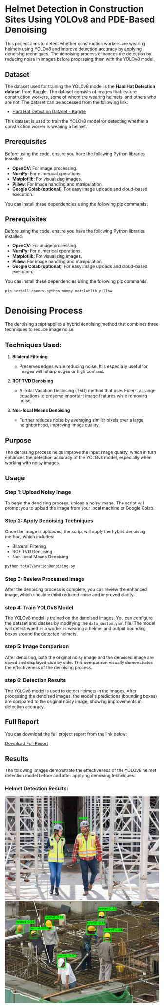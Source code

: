 # Helmet Detection in Construction Sites Using YOLOv8 and PDE-Based Denoising

This project aims to detect whether construction workers are wearing helmets using YOLOv8 and improve detection accuracy by applying denoising techniques. The denoising process enhances the detection by reducing noise in images before processing them with the YOLOv8 model.

## Dataset

The dataset used for training the YOLOv8 model is the **Hard Hat Detection dataset** from Kaggle. The dataset consists of images that feature construction workers, some of whom are wearing helmets, and others who are not. The dataset can be accessed from the following link:

- [Hard Hat Detection Dataset - Kaggle](https://www.kaggle.com/datasets/andrewmvd/hard-hat-detection)

This dataset is used to train the YOLOv8 model for detecting whether a construction worker is wearing a helmet.


## Prerequisites

Before using the code, ensure you have the following Python libraries installed:

- **OpenCV**: For image processing.
- **NumPy**: For numerical operations.
- **Matplotlib**: For visualizing images.
- **Pillow**: For image handling and manipulation.
- **Google Colab (optional)**: For easy image uploads and cloud-based execution.

You can install these dependencies using the following pip commands:

## Prerequisites

Before using the code, ensure you have the following Python libraries installed:

- **OpenCV**: For image processing.
- **NumPy**: For numerical operations.
- **Matplotlib**: For visualizing images.
- **Pillow**: For image handling and manipulation.
- **Google Colab (optional)**: For easy image uploads and cloud-based execution.

You can install these dependencies using the following pip commands:

```bash
pip install opencv-python numpy matplotlib pillow
```

# Denoising Process

The denoising script applies a hybrid denoising method that combines three techniques to reduce image noise:

## Techniques Used:

1. **Bilateral Filtering**  
   - Preserves edges while reducing noise. It is especially useful for images with sharp edges or high contrast.

2. **ROF TVD Denoising**  
   - A Total Variation Denoising (TVD) method that uses Euler-Lagrange equations to preserve important image features while removing noise.

3. **Non-local Means Denoising**  
   - Further reduces noise by averaging similar pixels over a large neighborhood, improving image quality.

## Purpose

The denoising process helps improve the input image quality, which in turn enhances the detection accuracy of the YOLOv8 model, especially when working with noisy images.

## Usage

### Step 1: Upload Noisy Image
To begin the denoising process, upload a noisy image. The script will prompt you to upload the image from your local machine or Google Colab.

### Step 2: Apply Denoising Techniques
Once the image is uploaded, the script will apply the hybrid denoising method, which includes:
- Bilateral Filtering
- ROF TVD Denoising
- Non-local Means Denoising

```bash
python totalVarationDenoising.py
```

### Step 3: Review Processed Image
After the denoising process is complete, you can review the enhanced image, which should exhibit reduced noise and improved clarity.

### step 4: Train YOLOv8 Model
The YOLOv8 model is trained on the denoised images. You can configure the dataset and classes by modifying the `data_custom.yaml` file. The model will detect whether a worker is wearing a helmet and output bounding boxes around the detected helmets.

### step 5: Image Comparison
After denoising, both the original noisy image and the denoised image are saved and displayed side by side. This comparison visually demonstrates the effectiveness of the denoising process.

### step 6: Detection Results
The YOLOv8 model is used to detect helmets in the images. After processing the denoised images, the model's predictions (bounding boxes) are compared to the original noisy image, showing improvements in detection accuracy.

## Full Report

You can download the full project report from the link below:

[Download Full Report](https://drive.google.com/file/d/1epCAhby_fMzgOzFCZojcoowzAbN61KJa/view?usp=drive_link)


## Results


The following images demonstrate the effectiveness of the YOLOv8 helmet detection model before and after applying denoising techniques.

### Helmet Detection Results:

![](output/1.jpg)
![](output/3.webp)

